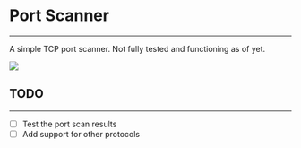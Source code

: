 # Port Scanner

---

A simple TCP port scanner. Not fully tested and functioning as of yet.

![](C:\Users\Alex\Projects\PortScanner\images\screenshot.png)



## TODO

---

- [ ] Test the port scan results
- [ ] Add support for other protocols